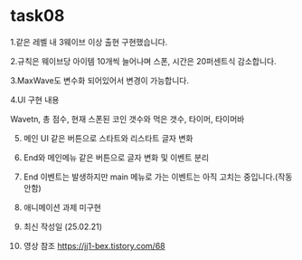 # task08

1.같은 레벨 내 3웨이브 이상 출현 구현했습니다.  

2.규칙은 웨이브당 아이템 10개씩 늘어나며 스폰, 시간은 20퍼센트식 감소합니다.  

3.MaxWave도 변수화 되어있어서 변경이 가능합니다.  

4.UI 구현 내용  

  Wavetn, 총 점수, 현재 스폰된 코인 갯수와 먹은 갯수, 타이머, 타이머바  
  
5. 메인 UI 같은 버튼으로 스타트와 리스타트 글자 변화

6. End와 메인메뉴 같은 버튼으로 글자 변화 및 이벤트 분리 

7. End 이벤트는 발생하지만 main 메뉴로 가는 이벤트는 아직 고치는 중입니다.(작동안함)

8. 애니메이션 과제 미구현

9. 최신 작성일 (25.02.21)

10. 영상 참조 https://jj1-bex.tistory.com/68
